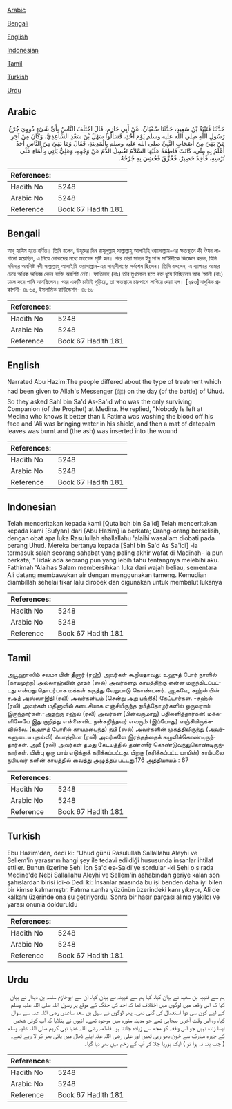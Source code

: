 [Arabic](#arabic)

[Bengali](#bengali)

[English](#english)

[Indonesian](#indonesian)

[Tamil](#tamil)

[Turkish](#turkish)

[Urdu](#urdu)

## Arabic


<div dir="rtl" lang="ar" style={{fontSize:'larger',backgroundColor:'#f8f9fa',padding:20}}>
حَدَّثَنَا قُتَيْبَةُ بْنُ سَعِيدٍ، حَدَّثَنَا سُفْيَانُ، عَنْ أَبِي حَازِمٍ، قَالَ اخْتَلَفَ النَّاسُ بِأَىِّ شَىْءٍ دُووِيَ جُرْحُ رَسُولِ اللَّهِ صلى الله عليه وسلم يَوْمَ أُحُدٍ، فَسَأَلُوا سَهْلَ بْنَ سَعْدٍ السَّاعِدِيَّ، وَكَانَ مِنْ آخِرِ مَنْ بَقِيَ مِنْ أَصْحَابِ النَّبِيِّ صلى الله عليه وسلم بِالْمَدِينَةِ، فَقَالَ وَمَا بَقِيَ مِنَ النَّاسِ أَحَدٌ أَعْلَمُ بِهِ مِنِّي، كَانَتْ فَاطِمَةُ عَلَيْهَا السَّلاَمُ تَغْسِلُ الدَّمَ عَنْ وَجْهِهِ، وَعَلِيٌّ يَأْتِي بِالْمَاءِ عَلَى تُرْسِهِ، فَأُخِذَ حَصِيرٌ، فَحُرِّقَ فَحُشِيَ بِهِ جُرْحُهُ‏.‏
</div>
<div style={{backgroundColor:'#f8f9fa',padding:20, marginBottom: 10}}><table> <thead> <tr> <th>References:</th> <th></th> </tr> </thead> <tbody><tr><td>Hadith No</td><td>5248</td></tr><tr><td>Arabic No</td><td>5248</td></tr><tr><td>Reference</td><td>Book 67 Hadith 181</td></tr></tbody></table></div>

## Bengali


<div dir="ltr" lang="bn" style={{fontSize:'larger',backgroundColor:'#f8f9fa',padding:20}}>
আবূ হাযিম হতে বর্ণিত। তিনি বলেন, উহুদের দিন রাসূলুল্লাহ্ সাল্লাল্লাহু আলাইহি ওয়াসাল্লাম-এর ক্ষতস্থানে কী ঔষধ লাগানো হয়েছিল, এ নিয়ে লোকদের মধ্যে মতভেদ সৃষ্টি হল। পরে তারা সাহল ইব্নু সা‘দ সা‘ঈদীকে জিজ্ঞেস করল, যিনি মদিনা্র অবশিষ্ট নবী সাল্লাল্লাহু আলাইহি ওয়াসাল্লাম-এর সাহাবীগণের সর্বশেষ ছিলেন। তিনি বললেন, এ ব্যাপারে আমার চেয়ে অধিক অভিজ্ঞ কোন ব্যক্তি অবশিষ্ট নেই। ফাতিমাহ (রাঃ) তাঁর মুখমন্ডল হতে রক্ত ধুয়ে দিচ্ছিলেন আর ‘আলী (রাঃ) ঢালে করে পানি আনছিলেন। পরে একটি চাটাই পুড়িয়ে, তা ক্ষতস্থানে চারপাশে লাগিয়ে দেয়া হল। [২৪৩]আধুনিক প্রকাশনী- ৪৮৬৫, ইসলামিক ফাউন্ডেশন- ৪৮৬৮
</div>
<div style={{backgroundColor:'#f8f9fa',padding:20, marginBottom: 10}}><table> <thead> <tr> <th>References:</th> <th></th> </tr> </thead> <tbody><tr><td>Hadith No</td><td>5248</td></tr><tr><td>Arabic No</td><td>5248</td></tr><tr><td>Reference</td><td>Book 67 Hadith 181</td></tr></tbody></table></div>

## English


<div dir="ltr" lang="en" style={{fontSize:'larger',backgroundColor:'#f8f9fa',padding:20}}>
Narrated Abu Hazim:The people differed about the type of treatment which had been given to Allah's Messenger (ﷺ) on the day (of the battle) of Uhud. So they asked Sahl bin Sa'd As-Sa'id who was the only surviving Companion (of the Prophet) at Medina. He replied, "Nobody Is left at Medina who knows it better than I. Fatima was washing the blood off his face and 'Ali was bringing water in his shield, and then a mat of datepalm leaves was burnt and (the ash) was inserted into the wound
</div>
<div style={{backgroundColor:'#f8f9fa',padding:20, marginBottom: 10}}><table> <thead> <tr> <th>References:</th> <th></th> </tr> </thead> <tbody><tr><td>Hadith No</td><td>5248</td></tr><tr><td>Arabic No</td><td>5248</td></tr><tr><td>Reference</td><td>Book 67 Hadith 181</td></tr></tbody></table></div>

## Indonesian


<div dir="ltr" lang="id" style={{fontSize:'larger',backgroundColor:'#f8f9fa',padding:20}}>
Telah menceritakan kepada kami [Qutaibah bin Sa'id] Telah menceritakan kepada kami [Sufyan] dari [Abu Hazim] ia berkata; Orang-orang berselisih, dengan obat apa luka Rasulullah shallallahu 'alaihi wasallam diobati pada perang Uhud. Mereka bertanya kepada [Sahl bin Sa'd As Sa'idi] -ia termasuk salah seorang sahabat yang paling akhir wafat di Madinah- ia pun berkata; "Tidak ada seorang pun yang lebih tahu tentangnya melebihi aku. Fathimah 'Alaihas Salam membersihkan luka dari wajah beliau, sementara Ali datang membawakan air dengan menggunakan tameng. Kemudian diambillah sehelai tikar lalu dirobek dan digunakan untuk membalut lukanya
</div>
<div style={{backgroundColor:'#f8f9fa',padding:20, marginBottom: 10}}><table> <thead> <tr> <th>References:</th> <th></th> </tr> </thead> <tbody><tr><td>Hadith No</td><td>5248</td></tr><tr><td>Arabic No</td><td>5248</td></tr><tr><td>Reference</td><td>Book 67 Hadith 181</td></tr></tbody></table></div>

## Tamil


<div dir="ltr" lang="ta" style={{fontSize:'larger',backgroundColor:'#f8f9fa',padding:20}}>
அபூஹாஸிம் சலமா பின் தீனார் (ரஹ்) அவர்கள் கூறியதாவது: உஹுத் போர் நாளில் (காயமுற்ற) அல்லாஹ்வின் தூதர் (ஸல்) அவர்களது காயத்திற்கு என்ன மருந்திடப்பட்டது என்பது தொடர்பாக மக்கள் கருத்து வேறுபாடு கொண்டனர். ஆகவே, சஹ்ல் பின் சஅத் அஸ்ஸாஇதி (ரலி) அவர்களிடம் (சென்று அது பற்றிக்) கேட்டார்கள். -சஹ்ல் (ரலி) அவர்கள் மதீனாவில் கடைசியாக எஞ்சியிருந்த நபித்தோழர்களில் ஒருவராய் இருந்தார்கள்.-அதற்கு சஹ்ல் (ரலி) அவர்கள் (பின்வருமாறு) பதிலளித்தார்கள்: மக்களிலேயே இது குறித்து என்னைவிட நன்கறிந்தவர் எவரும் (இப்போது) எஞ்சியிருக்கவில்லை. (உஹுத் போரில் காயமடைந்த) நபி (ஸல்) அவர்களின் முகத்திலிருந்து (அவர்களுடைய புதல்வி) ஃபாத்திமா (ரலி) அவர்களே இரத்தத்தைக் கழுவிக்கொண்டிருந்தார்கள். அலீ (ரலி) அவர்கள் தமது கேடயத்தில் தண்ணீர் கொண்டுவந்துகொண்டிருந்தார்கள். பின்பு ஒரு பாய் எடுத்துக் கரிக்கப்பட்டது. பிறகு (கரிக்கப்பட்ட பாயின்) சாம்பலை நபியவர் களின் காயத்தில் வைத்து அழுத்தப் பட்டது.176 அத்தியாயம் : 67
</div>
<div style={{backgroundColor:'#f8f9fa',padding:20, marginBottom: 10}}><table> <thead> <tr> <th>References:</th> <th></th> </tr> </thead> <tbody><tr><td>Hadith No</td><td>5248</td></tr><tr><td>Arabic No</td><td>5248</td></tr><tr><td>Reference</td><td>Book 67 Hadith 181</td></tr></tbody></table></div>

## Turkish


<div dir="ltr" lang="tr" style={{fontSize:'larger',backgroundColor:'#f8f9fa',padding:20}}>
Ebu Hazim'den, dedi ki: "Uhud günü Rasulullah Sallallahu Aleyhi ve Sellem'in yarasının hangi şey ile tedavi edildiği hususunda insanlar ihtilaf ettiler. Bunun üzerine Sehl İbn Sa'd es-Saidi'ye sordular -ki Sehl o sırada Medine'de Nebi Sallallahu Aleyhi ve Sellem'in ashabından geriye kalan son şahıslardan birisi idi-o Dedi ki: İnsanlar arasında bu işi benden daha iyi bilen bir kimse kalmamıştır. Fatıma r.anha yüzünün üzerindeki kanı yıkıyor, Ali de kalkanı üzerinde ona su getiriyordu. Sonra bir hasır parçası alınıp yakıldı ve yarası onunla dolduruldu
</div>
<div style={{backgroundColor:'#f8f9fa',padding:20, marginBottom: 10}}><table> <thead> <tr> <th>References:</th> <th></th> </tr> </thead> <tbody><tr><td>Hadith No</td><td>5248</td></tr><tr><td>Arabic No</td><td>5248</td></tr><tr><td>Reference</td><td>Book 67 Hadith 181</td></tr></tbody></table></div>

## Urdu


<div dir="rtl" lang="ur" style={{fontSize:'larger',backgroundColor:'#f8f9fa',padding:20}}>
ہم سے قتیبہ بن سعید نے بیان کیا، کہا ہم سے عیینہ نے بیان کیا، ان سے ابوحازم سلمہ بن دینار نے بیان کیا کہ اس واقعہ میں لوگوں میں اختلاف تھا کہ احد کی جنگ کے موقع پر رسول اللہ صلی اللہ علیہ وسلم کے لیے کون سی دوا استعمال کی گئی تھی۔ پھر لوگوں نے سہل بن سعد ساعدی رضی اللہ عنہ سے سوال کیا، وہ اس وقت آخری صحابی تھے جو مدینہ منورہ میں موجود تھے۔ انہوں نے بتلایا کہ اب کوئی شخص ایسا زندہ نہیں جو اس واقعہ کو مجھ سے زیادہ جانتا ہو۔ فاطمہ رضی اللہ عنہا نبی کریم صلی اللہ علیہ وسلم کے چہرہ مبارک سے خون دھو رہی تھیں اور علی رضی اللہ عنہ اپنے ڈھال میں پانی بھر کر لا رہے تھے۔ ( جب بند نہ ہوا تو ) ایک بوریا جلا کر آپ کے زخم میں بھر دیا گیا۔
</div>
<div style={{backgroundColor:'#f8f9fa',padding:20, marginBottom: 10}}><table> <thead> <tr> <th>References:</th> <th></th> </tr> </thead> <tbody><tr><td>Hadith No</td><td>5248</td></tr><tr><td>Arabic No</td><td>5248</td></tr><tr><td>Reference</td><td>Book 67 Hadith 181</td></tr></tbody></table></div>